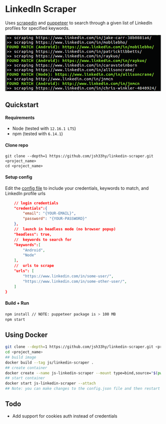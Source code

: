 # LinkedIn Scraper

Uses [scrapedin](https://github.com/linkedtales/scrapedin) and [puppeteer](https://github.com/puppeteer/puppeteer) to search through a given list of LinkedIn profiles for specified keywords.

![IMG](./static/terminal-ss.png)

## Quickstart

#### Requirements

- Node (tested with `12.16.1 LTS`)
- npm (tested with `6.14.1`)

#### Clone repo
```
git clone --depth=1 https://github.com/jsh33hy/linkedin-scraper.git <project_name>
cd <project_name>
```

#### Setup config

Edit the [config file](./config/config.json) to include your credentials, keywords to match, and LinkedIn profile urls
```json
    // login credentials
    "credentials":{
        "email": "{YOUR-EMAIL}",
        "password": "{YOUR-PASSWORD}"
    },
    //  launch in headless mode (no browser popup)
    "headless": true,
    //  keywords to search for
    "keywords":[
        "Android",
        "Node"
    ],
    //  urls to scrape
    "urls": [       
        "https://www.linkedin.com/in/some-user/",
        "https://www.linkedin.com/in/some-other-user/",
    ]
}
```

#### Build + Run
```sh
npm install // NOTE: puppeteer package is > 100 MB
npm start
```

## Using Docker
```sh
git clone --depth=1 https://github.com/jsh33hy/linkedin-scraper.git <project_name>
cd <project_name>
## build image
docker build --tag js/linkedin-scraper .
## create container
docker create --name js-linkedin-scraper --mount type=bind,source="$(pwd)"/config,target=/var/workdir/config --tty js/linkedin-scraper
## start container
docker start js-linkedin-scraper --attach
## Note: you can make changes to the config.json file and then restart an existing container
```

## Todo
- Add support for cookies auth instead of credentials